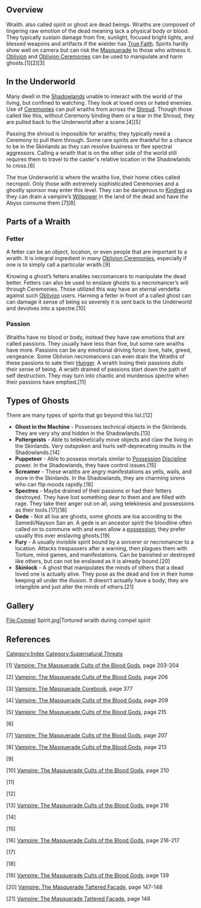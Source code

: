 ## Overview

Wraith. also called spirit or ghost are dead beings. Wraiths are
composed of lingering raw emotion of the dead meaning lack a physical
body or blood. They typically sustain damage from fire, sunlight,
focused bright lights, and blessed weapons and artifacts if the wielder
has
<a href="True_Faith" class="wikilink" title="True Faith">True Faith</a>.
Spirits hardly show well on camera but can risk the
<a href="Masquerade" class="wikilink" title="Masquerade">Masquerade</a>
to those who witness it.
[Oblivion](./oblivion.md) and
[Oblivion Ceremonies](./oblivion_ceremonies.md) can be used to
manipulate and harm ghosts.[1][2][3]

## In the Underworld

Many dwell in the
[Shadowlands](./underworld.md#the-shadowlands) unable to interact with the world of
the living, but confined to watching. They look at loved ones or hated
enemies. Use of [Ceremonies](./oblivion_ceremonies.md) can pull wraiths from across the
[Shroud](./underworld.md#the-shroud). Though those called like this, without
Ceremony binding them or a tear in the Shroud, they are pulled back to
the Underworld after a scene.[4][5]

Passing the shroud is impossible for wraiths; they typically need a
Ceremony to pull them through. Some rare spirits are thankful for a
chance to be in the Skinlands as they can resolve business or flee
spectral aggressors. Calling a wraith that is on the other side of the
world still requires them to travel to the caster's relative location in
the Shadowlands to cross.[6]

The true Underworld is where the wraiths live, their home cities called
necropoli. Only those with extremely sophisticated Ceremonies and a
ghostly sponsor may enter this level. They can be dangerous to
<a href="Kindred" class="wikilink" title="Kindred">Kindred</a> as they
can drain a vampire’s
[Willpower](./willpower.md) in
the land of the dead and have the Abyss consume them.[7][8]

## Parts of a Wraith

### Fetter

A fetter can be an object, location, or even people that are important
to a wraith. It is integral ingredient in many
[Oblivion Ceremonies](./oblivion_ceremonies.md), especially if one
is to simply call a particular wraith.[9]

Knowing a ghost’s fetters enables necromancers to manipulate the dead
better. Fetters can also be used to enslave ghosts to a necromancer’s
will through Ceremonies. Those utilized this way have an eternal
vendetta against such
[Oblivion](./oblivion.md) users.
Harming a fetter in front of a called ghost can can damage it sense of
being so severely it is sent back to the Underworld and devolves into a
spectre.[10]

### Passion

Wraiths have no blood or body, instead they have raw emotions that are
called passions. They usually have less than five, but some rare wraiths
have more. Passions can be any emotional driving force: love, hate,
greed, vengeance. Some Oblivion necromancers can even drain the Wraiths
of these passions to sate their
<a href="Hunger_system" class="wikilink" title="Hunger">Hunger</a>. A
wraith losing their passions dulls their sense of being. A wraith
drained of passions start down the path of self destruction. They may
turn into chaotic and murderous spectre when their passions have
emptied.[11]

## Types of Ghosts

There are many types of spirits that go beyond this list.[12]

- **Ghost in the Machine** - Possesses technical objects in the
  Skinlands. They are very shy and hidden in the Shadowlands.[13]
- **Poltergeists** - Able to telekinetically move objects and claw the
  living in the Skinlands. Very outspoken and hurls self-deprecating
  insults in the Shadowlands.[14]
- **Puppeteer** - Able to possess mortals similar to
  [Possession](./auspex.md#possession)
  [Discipline](./disciplines.md)
  power. In the Shadowlands, they have control issues.[15]
- **Screamer** - These wraiths are angry manifestations as yells, wails,
  and more in the Skinlands. In the Shadowlands, they are charming
  sirens who can flip moods rapidly.[16]
- **Spectres** - Maybe drained of their passions or had their fetters
  destroyed. They have lost something dear to them and are filled with
  rage. They take their anger out on all, using telekinesis
  and possessions as their tools.[17][18]
- **Gede** - Not all loa are ghosts, some ghosts are loa according to
  the Samedi/Nayson San an. A gede is an ancestor spirit the bloodline
  often called on to commune with and even allow a
  [possession](./oblivion_ceremonies.md#host-spirit); they prefer usually this over
  enslaving ghosts.[19]
- **Fury** - A usually invisible spirit bound by a sorcerer or
  necromancer to a location. Attacks trespassers after a warning, then
  plagues them with Torture, mind games, and manifestations. Can be
  banished or destroyed like others, but can not be enslaved as it is
  already bound.[20]
- **Skinlock** - A ghost that manipulates the minds of others that a
  dead loved one is actually alive. They pose as the dead and live in
  their home keeping all under the illusion. It doesn’t actually have a
  body; they are intangible and just alter the minds of others.[21]

## Gallery

<File:Compel> Spirit.jpg|Tortured wraith during compel spirit

## References

<a href="Category:Index" class="wikilink"
title="Category:Index">Category:Index</a>
<a href="Category:Supernatural_Threats" class="wikilink"
title="Category:Supernatural Threats">Category:Supernatural Threats</a>

[1] <a href="Vampire:_The_Masquerade_Cults_of_the_Blood_Gods"
class="wikilink"
title="Vampire: The Masquerade Cults of the Blood Gods">Vampire: The
Masquerade Cults of the Blood Gods</a>, page 203-204

[2] <a href="Vampire:_The_Masquerade_Cults_of_the_Blood_Gods"
class="wikilink"
title="Vampire: The Masquerade Cults of the Blood Gods">Vampire: The
Masquerade Cults of the Blood Gods</a>, page 206

[3] <a href="Vampire:_The_Masquerade_Corebook" class="wikilink"
title="Vampire: The Masquerade Corebook">Vampire: The Masquerade
Corebook</a>, page 377

[4] <a href="Vampire:_The_Masquerade_Cults_of_the_Blood_Gods"
class="wikilink"
title="Vampire: The Masquerade Cults of the Blood Gods">Vampire: The
Masquerade Cults of the Blood Gods</a>, page 209

[5] <a href="Vampire:_The_Masquerade_Cults_of_the_Blood_Gods"
class="wikilink"
title="Vampire: The Masquerade Cults of the Blood Gods">Vampire: The
Masquerade Cults of the Blood Gods</a>, page 215

[6]

[7] <a href="Vampire:_The_Masquerade_Cults_of_the_Blood_Gods"
class="wikilink"
title="Vampire: The Masquerade Cults of the Blood Gods">Vampire: The
Masquerade Cults of the Blood Gods</a>, page 207

[8] <a href="Vampire:_The_Masquerade_Cults_of_the_Blood_Gods"
class="wikilink"
title="Vampire: The Masquerade Cults of the Blood Gods">Vampire: The
Masquerade Cults of the Blood Gods</a>, page 213

[9]

[10] <a href="Vampire:_The_Masquerade_Cults_of_the_Blood_Gods"
class="wikilink"
title="Vampire: The Masquerade Cults of the Blood Gods">Vampire: The
Masquerade Cults of the Blood Gods</a>, page 210

[11]

[12]

[13] <a href="Vampire:_The_Masquerade_Cults_of_the_Blood_Gods"
class="wikilink"
title="Vampire: The Masquerade Cults of the Blood Gods">Vampire: The
Masquerade Cults of the Blood Gods</a>, page 216

[14]

[15]

[16] <a href="Vampire:_The_Masquerade_Cults_of_the_Blood_Gods"
class="wikilink"
title="Vampire: The Masquerade Cults of the Blood Gods">Vampire: The
Masquerade Cults of the Blood Gods</a>, page 216-217

[17]

[18]

[19] <a href="Vampire:_The_Masquerade_Cults_of_the_Blood_Gods"
class="wikilink"
title="Vampire: The Masquerade Cults of the Blood Gods">Vampire: The
Masquerade Cults of the Blood Gods</a>, page 139

[20] <a href="Vampire:_The_Masquerade_Tattered_Façade" class="wikilink"
title="Vampire: The Masquerade Tattered Façade">Vampire: The Masquerade
Tattered Façade</a>, page 147-148

[21] <a href="Vampire:_The_Masquerade_Tattered_Façade" class="wikilink"
title="Vampire: The Masquerade Tattered Façade">Vampire: The Masquerade
Tattered Façade</a>, page 148
